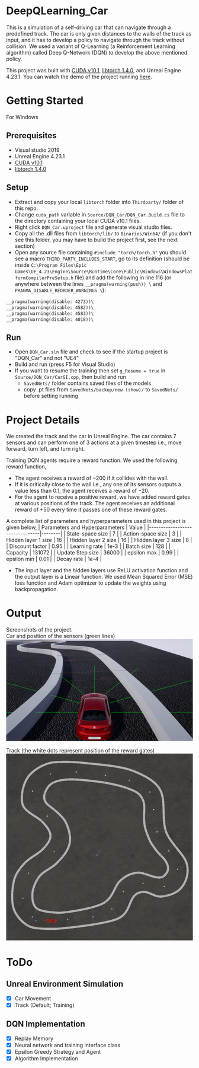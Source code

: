 # DeepQLearning_Car
This is a simulation of a self-driving car that can navigate through a predefined track. The car is only given distances to the walls of the track as input, and it has to develop a policy to navigate through the track without collision. We used a variant of Q-Learning (a Reinforcement Learning algorithm) called Deep Q-Network (DQN) to develop the above mentioned policy. 

This project was built with [CUDA v10.1](https://developer.nvidia.com/cuda-10.1-download-archive-base), [libtorch 1.4.0](https://download.pytorch.org/libtorch/cu101/libtorch-shared-with-deps-1.4.0.zip), and Unreal Engine 4.23.1. You can watch the demo of the project running [here](https://youtu.be/OmNfeJuL4x0).

# Getting Started
For Windows
## Prerequisites
* Visual studio 2019
* Unreal Engine 4.23.1
* [CUDA v10.1](https://developer.nvidia.com/cuda-10.1-download-archive-base)
* [libtorch 1.4.0](https://download.pytorch.org/libtorch/cu101/libtorch-shared-with-deps-1.4.0.zip)

## Setup
* Extract and copy your local ```libtorch``` folder into ```Thirdparty/``` folder of this repo.
* Change ```cuda_path``` variable in ```Source/DQN_Car/DQN_Car.Build.cs``` file to the directory containing your local CUDA v10.1 files.
* Right click ```DQN_Car.uproject``` file and generate visual studio files.
* Copy all the .dll files from ```libtorch/lib/``` to ```Binaries/Win64/``` (if you don't see this folder, you may have to build the project first, see the next section)
* Open any source file containing ```#include "torch/torch.h"``` you should see a macro ```THIRD_PARTY_INCLUDES_START```, go to its definition (should be inside ```C:\Program Files\Epic Games\UE_4.23\Engine\Source\Runtime\Core\Public\Windows\WindowsPlatformCompilerPreSetup.h``` file) and add the following in line 116 (or anywhere between the lines ```__pragma(warning(push)) \``` and ```PRAGMA_DISABLE_REORDER_WARNINGS \```):
``` 
__pragma(warning(disable: 4273))\
__pragma(warning(disable: 4582))\
__pragma(warning(disable: 4583))\
__pragma(warning(disable: 4018))\
```

## Run
* Open ```DQN_Car.sln``` file and check to see if the startup project is "DQN_Car" and not "UE4" 
* Build and run (press F5 for Visual Studio)
* If you want to resume the training then set ```g_Resume = true``` in ```Source/DQN_Car/CarGI.cpp```, then build and run
  * ```SavedNets/``` folder contains saved files of the models
  * copy .pt files from ```SavedNets/backup/new (show)/``` to ```SavedNets/``` before setting running

# Project Details
We created the track and the car in Unreal Engine. The car contains 7 sensors and can perform one of 3 actions at a given timestep i.e., move forward, turn left, and turn right. 

Training DQN agents require a reward function. We used the following reward function, 
* The agent receives a reward of −200 if it collides with the wall. 
* If it is critically close to the wall i.e., any one of its sensors outputs a value less than 0.1, the agent receives a reward of −20. 
* For the agent to receive a positive reward, we have added reward gates at various positions of the track. The agent receives an additional reward of +50 every time it passes one of these reward gates.

A complete list of parameters and hyperparameters used in this project is given below,
| Parameters and Hyperparameters | Value  |
|--------------------------------|--------|
| State-space size               | 7      |
| Action-space size              | 3      |
| Hidden layer 1 size            | 16     |
| Hidden layer 2 size            | 16     |
| Hidden layer 3 size            | 8      |
| Discount factor                | 0.95   |
| Learning rate                  | 1e-3   |
| Batch size                     | 128    |
| Capacity                       | 131072 |
| Update Step size               | 36000  |
| epsilon max                    | 0.99   |
| epsilon min                    | 0.01   |
| Decay rate                     | 1e-4   |

* The input layer and the hidden layers use ReLU activation function and the output layer is a Linear function. We used Mean Squared Error (MSE) loss function and Adam optimizer to update the weights using backpropagation. 

# Output
Screenshots of the project.\
Car and position of the sensors (green lines)\
![](Images/CarSensors.png)

Track (the white dots represent position of the reward gates)\
![](Images/track.jpg)

# ToDo
## Unreal Environment Simulation
- [x] Car Movement
- [x] Track (Default; Training)

## DQN Implementation
- [x] Replay Memory
- [x] Neural network and training interface class
- [x] Epsilon Greedy Strategy and Agent
- [x] Algorithm Implementation

